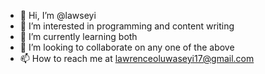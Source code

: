 - 👋 Hi, I’m @lawseyi
- 👀 I’m interested in programming and content writing 
- 🌱 I’m currently learning both
- 💞️ I’m looking to collaborate on any one of the above
- 📫 How to reach me at lawrenceoluwaseyi17@gmail.com

<!---
lawseyi/lawseyi is a ✨ special ✨ repository because its `README.md` (this file) appears on your GitHub profile.
You can click the Preview link to take a look at your changes.
--->
